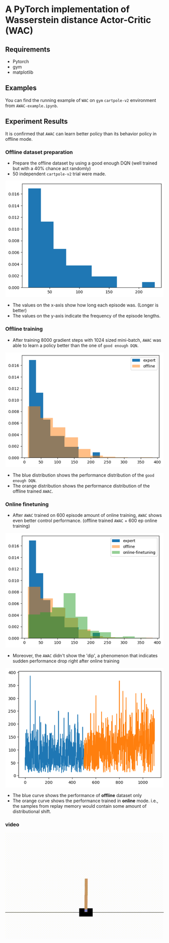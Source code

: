 # A PyTorch implementation of Wasserstein distance Actor-Critic (WAC)

## Requirements

- Pytorch
- gym
- matplotlib

## Examples
You can find the running example of `WAC` on `gym` `cartpole-v2` environment from `AWAC-example.ipynb`.

## Experiment Results

It is confirmed that `AWAC` can learn better policy than its behavior policy in offline mode.

### Offline dataset preparation
- Prepare the offline dataset by using a good enough DQN (well trained but with a 40% chance act randomly)
- 50 independent `cartpole-v2` trial were made.

![slightly dumb DQN](./images/40dqn-results.png)

- The values on the x-axis show how long each episode was. (Longer is better)
- The values on the y-axis indicate the frequency of the episode lengths.

### Offline training

- After training 8000 gradient steps with 1024 sized mini-batch, `AWAC` was able to learn
  a policy better than the one of `good enough DQN`.

![offline AWAC](./images/offline-WAC.png)

- The blue distribution shows the performance distribution of the `good enough DQN`.
- The orange distribution shows the performance distribution of the offline trained `AWAC`.

### Online finetuning

- After `AWAC` trained on 600 episode amount of online training,
  `AWAC` shows even better control performance. (offline trained `AWAC` + 600 ep online training)

![offline AWAC](./images/online-tuning.png)

- Moreover, the `AWAC` didn't show the 'dip', a phenomenon that indicates sudden performance drop right after online training

![offline AWAC](./images/rewards.png)

- The blue curve shows the performance of **offline** dataset only
- The orange curve shows the performance trained in **online** mode. i.e.,
  the samples from replay memory would contain some amount of distributional shift.

### video
![video](./images/WAC.gif)
